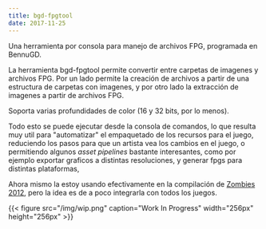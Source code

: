 ```yaml
---
title: bgd-fpgtool
date: 2017-11-25
---
```


Una herramienta por consola para manejo de archivos FPG, programada en BennuGD.

<!-- more -->

La herramienta bgd-fpgtool permite convertir entre carpetas de imagenes y archivos FPG. Por un lado permite la creación de archivos a partir de una estructura de carpetas con imagenes, y por otro lado la extracción de imagenes a partir de archivos FPG.

Soporta varias profundidades de color (16 y 32 bits, por lo menos).

Todo esto se puede ejecutar desde la consola de comandos, lo que resulta muy util para "automatizar" el empaquetado de los recursos para el juego, reduciendo los pasos para que un artista vea los cambios en el juego, o permitiendo algunos _asset pipelines_ bastante interesantes, como por ejemplo exportar graficos a distintas resoluciones, y generar fpgs para distintas plataformas,

Ahora mismo la estoy usando efectivamente en la compilación de [Zombies 2012](/juegos/zombies-2012), pero la idea es de a poco integrarla con todos los juegos.

{{< figure src="/img/wip.png" caption="Work In Progress" width="256px" height="256px" >}}
